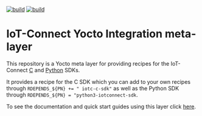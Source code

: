[![build](https://github.com/avnet-iotconnect/meta-iotconnect/actions/workflows/build-msc-sdk-image.yml/badge.svg?branch=kirkstone)](https://github.com/avnet-iotconnect/meta-iotconnect/actions/workflows/build-msc-sdk-image.yml)
[![build](https://github.com/avnet-iotconnect/meta-iotconnect/actions/workflows/build-stm32mp157-sdk-image.yml/badge.svg?branch=kirkstone)](https://github.com/avnet-iotconnect/meta-iotconnect/actions/workflows/build-stm32mp157-sdk-image.yml)

# IoT-Connect Yocto Integration meta-layer
This repository is a Yocto meta layer for providing recipes for the IoT-Connect [C](https://github.com/avnet-iotconnect/iotc-generic-c-sdk/tree/main/) and [Python](https://github.com/avnet-iotconnect/iotc-python-sdk/tree/master-std-21) SDKs.

It provides a recipe for the C SDK which you can add to your own recipes through `RDEPENDS_${PN} += " iotc-c-sdk"` as well as the Python SDK through `RDEPENDS_${PN} = "python3-iotconnect-sdk`.

To see the documentation and quick start guides using this layer click [here](https://github.com/avnet-iotconnect/meta-iotconnect-docs).
